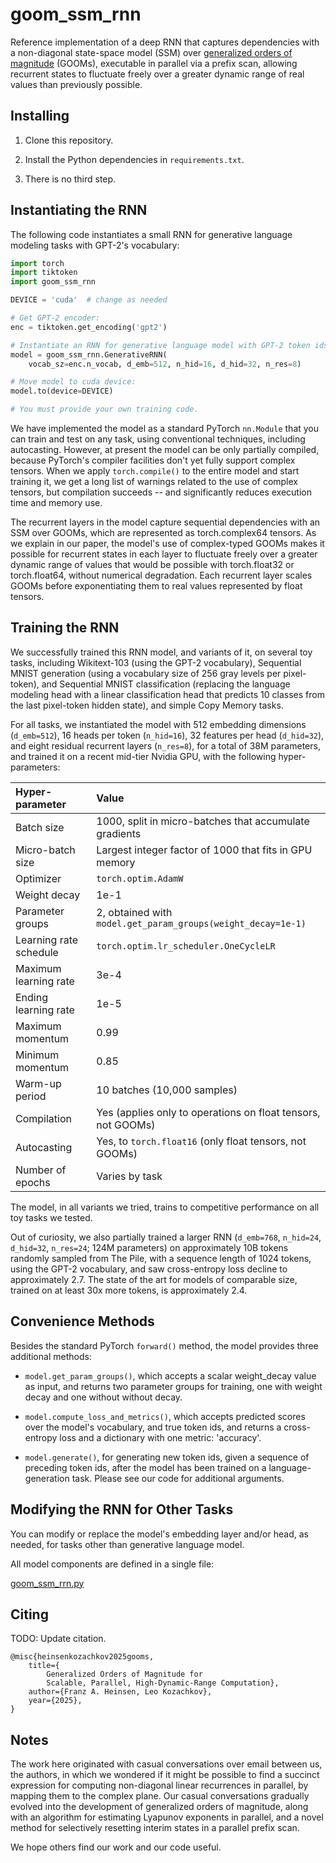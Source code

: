 # goom_ssm_rnn

Reference implementation of a deep RNN that captures dependencies with a non-diagonal state-space model (SSM) over [generalized orders of magnitude](https://github.com/glassroom/generalized_orders_of_magnitude) (GOOMs), executable in parallel via a prefix scan, allowing recurrent states to fluctuate freely over a greater dynamic range of real values than previously possible.


## Installing

1. Clone this repository.

2. Install the Python dependencies in `requirements.txt`.

3. There is no third step.


## Instantiating the RNN

The following code instantiates a small RNN for generative language modeling tasks with GPT-2's vocabulary: 

```python
import torch
import tiktoken
import goom_ssm_rnn

DEVICE = 'cuda'  # change as needed

# Get GPT-2 encoder:
enc = tiktoken.get_encoding('gpt2')

# Instantiate an RNN for generative language model with GPT-2 token ids:
model = goom_ssm_rnn.GenerativeRNN(
    vocab_sz=enc.n_vocab, d_emb=512, n_hid=16, d_hid=32, n_res=8)

# Move model to cuda device:
model.to(device=DEVICE)

# You must provide your own training code.
```

We have implemented the model as a standard PyTorch `nn.Module` that you can train and test on any task, using conventional techniques, including autocasting. However, at present the model can be only partially compiled, because PyTorch's compiler facilities don't yet fully support complex tensors. When we apply `torch.compile()` to the entire model and start training it, we get a long list of warnings related to the use of complex tensors, but compilation succeeds -- and significantly reduces execution time and memory use.

The recurrent layers in the model capture sequential dependencies with an SSM over GOOMs, which are represented as torch.complex64 tensors. As we explain in our paper, the model's use of complex-typed GOOMs makes it possible for recurrent states in each layer to fluctuate freely over a greater dynamic range of values that would be possible with torch.float32 or torch.float64, without numerical degradation. Each recurrent layer scales GOOMs before exponentiating them to real values represented by float tensors.


## Training the RNN

We successfully trained this RNN model, and variants of it, on several toy tasks, including Wikitext-103 (using the GPT-2 vocabulary), Sequential MNIST generation (using a vocabulary size of 256 gray levels per pixel-token), and Sequential MNIST classification (replacing the language modeling head with a linear classification head that predicts 10 classes from the last pixel-token hidden state), and simple Copy Memory tasks.

For all tasks, we instantiated the model with 512 embedding dimensions (`d_emb=512`), 16 heads per token (`n_hid=16`), 32 features per head (`d_hid=32`), and eight residual recurrent layers (`n_res=8`), for a total of 38M parameters, and trained it on a recent mid-tier Nvidia GPU, with the following hyper-parameters:

| Hyper-parameter        | Value                                                        |
| :--------------------- | :----------------------------------------------------------- |
| Batch size             | 1000, split in micro-batches that accumulate gradients       |
| Micro-batch size       | Largest integer factor of 1000 that fits in GPU memory       |
| Optimizer              | `torch.optim.AdamW`                                          |
| Weight decay           | 1e-1                                                         |
| Parameter groups       | 2, obtained with `model.get_param_groups(weight_decay=1e-1)` |
| Learning rate schedule | `torch.optim.lr_scheduler.OneCycleLR`                        |
| Maximum learning rate  | 3e-4                                                         |
| Ending learning rate   | 1e-5                                                         |
| Maximum momentum       | 0.99                                                         |
| Minimum momentum       | 0.85                                                         |
| Warm-up period         | 10 batches (10,000 samples)                                  |
| Compilation            | Yes (applies only to operations on float tensors, not GOOMs) |
| Autocasting            | Yes, to `torch.float16` (only float tensors, not GOOMs)      |
| Number of epochs       | Varies by task                                               |

The model, in all variants we tried, trains to competitive performance on all toy tasks we tested.

Out of curiosity, we also partially trained a larger RNN (`d_emb=768`, `n_hid=24`, `d_hid=32`, `n_res=24`; 124M parameters) on approximately 10B tokens randomly sampled from The Pile, with a sequence length of 1024 tokens, using the GPT-2 vocabulary, and saw cross-entropy loss decline to approximately 2.7. The state of the art for models of comparable size, trained on at least 30x more tokens, is approximately 2.4.


## Convenience Methods

Besides the standard PyTorch `forward()` method, the model provides three additional methods:

* `model.get_param_groups()`, which accepts a scalar weight_decay value as input, and returns two parameter groups for training, one with weight decay and one without without decay.

* `model.compute_loss_and_metrics()`, which accepts predicted scores over the model's vocabulary, and true token ids, and returns a cross-entropy loss and a dictionary with one metric: 'accuracy'.

* `model.generate()`, for generating new token ids, given a sequence of preceding token ids, after the model has been trained on a language-generation task. Please see our code for additional arguments.


## Modifying the RNN for Other Tasks

You can modify or replace the model's embedding layer and/or head, as needed, for tasks other than generative language model.

All model components are defined in a single file:

[goom_ssm_rrn.py](goom_ssm_rrn.py)


## Citing

TODO: Update citation.

```
@misc{heinsenkozachkov2025gooms,
    title={
        Generalized Orders of Magnitude for
        Scalable, Parallel, High-Dynamic-Range Computation},
    author={Franz A. Heinsen, Leo Kozachkov},
    year={2025},
}
```


## Notes

The work here originated with casual conversations over email between us, the authors, in which we wondered if it might be possible to find a succinct expression for computing non-diagonal linear recurrences in parallel, by mapping them to the complex plane. Our casual conversations gradually evolved into the development of generalized orders of magnitude, along with an algorithm for estimating Lyapunov exponents in parallel, and a novel method for selectively resetting interim states in a parallel prefix scan.

We hope others find our work and our code useful.
